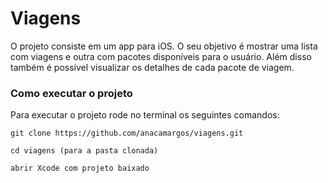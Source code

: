 # Viagens

O projeto consiste em um app para iOS. O seu objetivo é mostrar uma lista com viagens e outra com pacotes disponíveis para o usuário. Além disso também é possível visualizar os detalhes de cada pacote de viagem.

### Como executar o projeto

Para executar o projeto rode no terminal os seguintes comandos:

``````
git clone https://github.com/anacamargos/viagens.git

cd viagens (para a pasta clonada)

abrir Xcode com projeto baixado
``````
